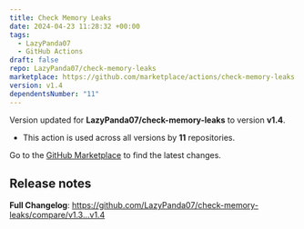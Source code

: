 ```yaml
---
title: Check Memory Leaks
date: 2024-04-23 11:28:32 +00:00
tags:
  - LazyPanda07
  - GitHub Actions
draft: false
repo: LazyPanda07/check-memory-leaks
marketplace: https://github.com/marketplace/actions/check-memory-leaks
version: v1.4
dependentsNumber: "11"
---
```



Version updated for **LazyPanda07/check-memory-leaks** to version **v1.4**.
- This action is used across all versions by **11** repositories.

Go to the [GitHub Marketplace](https://github.com/marketplace/actions/check-memory-leaks) to find the latest changes.

## Release notes

**Full Changelog**: https://github.com/LazyPanda07/check-memory-leaks/compare/v1.3...v1.4
